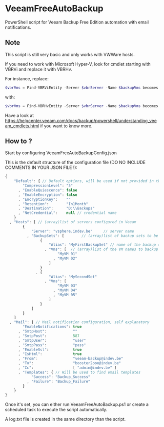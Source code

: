 # VeeamFreeAutoBackup
PowerShell script for Veeam Backup Free Edition automation with email notifications.

## Note
This script is still very basic and only works with VWWare hosts.

If you need to work with Microsoft Hyper-V, look for cmdlet starting with VBRVi and replace it with VBRHv.

For instance, replace:
```powershell
$vbrVms = Find-VBRViEntity -Server $vbrServer -Name $backupVms becomes
````
with: 
```powershell
$vbrVms = Find-VBRHvEntity -Server $vbrServer -Name $backupVms becomes
````
Have a look at https://helpcenter.veeam.com/docs/backup/powershell/understanding_veeam_cmdlets.html if you want to know more.

## How to ?
Start by configuring VeeamFreeAutoBackupConfig.json

This is the default structure of the configuration file (DO NO INCLUDE COMMENTS IN YOUR JSON FILE !):
```javascript
{
    "Default": { // Default options, will be used if not provided in the backup set (check https://helpcenter.veeam.com/docs/backup/powershell/start-vbrzip.html for more info)
        "CompressionLevel": "5"
      , "EnableQuiescence": false
      , "EnableEncryption": false
      , "EncryptionKey":    ""
      , "Retention":        "In1Month"
      , "Destination":      "D:\\Backups"
      , "NetCredential":    null // credential name
    }
  , "Hosts": [ // (array)list of servers configured in Veeam
        {
            "Server": "vsphere.indev.be"     // server name 
          , "BackupSets": [        // (array)list of backup sets to be made on this server
                {          
                    "Alias": "MyFirstBackupSet" // name of the backup set
                  , "Vms": [  // (array)list of the VM names to backup in this set
                        "MyVM 01"
                      , "MyVM 02"
                    ]
                }
              , {
                    "Alias": "MySecondSet"
                  , "Vms": [ 
                        "MyVM 03"
                      , "MyVM 04"
                      , "MyVM 05"
                    ]
                }
            ]
        }
    ]
  , "Mail": { // Mail notification configuration, self explanatory
        "EnableNotifications": true
      , "SmtpHost":            ""
      , "SmtpPost":            587
      , "SmtpUser":            "user"
      , "SmtpPass":            "pass"
      , "EnableSsl":           true
      , "IsHtml":              true
      , "From":                "veeam-backup@indev.be"
      , "To":                  "booster2ooo@indev.be"
      , "Cc":                  [ "admin@indev.be" ]
      , "Templates": { // Will be used to find email templates
            "Success": "Backup_Success"
          , "Failure": "Backup_Failure"
        }
    }
}
```

Once it's set, you can either run VeeamFreeAutoBackup.ps1 or create a scheduled task to execute the script automatically.

A log.txt file is created in the same directory than the script.